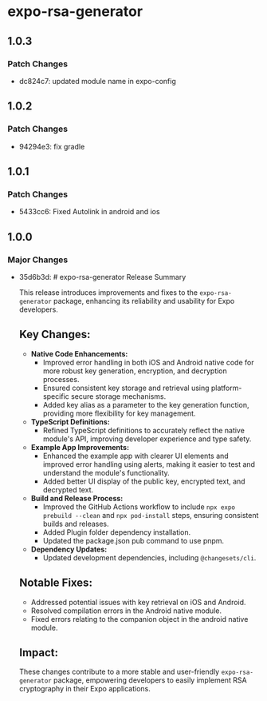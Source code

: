# expo-rsa-generator

## 1.0.3

### Patch Changes

- dc824c7: updated module name in expo-config

## 1.0.2

### Patch Changes

- 94294e3: fix gradle

## 1.0.1

### Patch Changes

- 5433cc6: Fixed Autolink in android and ios

## 1.0.0

### Major Changes

- 35d6b3d: # expo-rsa-generator Release Summary

  This release introduces improvements and fixes to the `expo-rsa-generator` package, enhancing its reliability and usability for Expo developers.

  ## Key Changes:

  - **Native Code Enhancements:**
    - Improved error handling in both iOS and Android native code for more robust key generation, encryption, and decryption processes.
    - Ensured consistent key storage and retrieval using platform-specific secure storage mechanisms.
    - Added key alias as a parameter to the key generation function, providing more flexibility for key management.
  - **TypeScript Definitions:**
    - Refined TypeScript definitions to accurately reflect the native module's API, improving developer experience and type safety.
  - **Example App Improvements:**
    - Enhanced the example app with clearer UI elements and improved error handling using alerts, making it easier to test and understand the module's functionality.
    - Added better UI display of the public key, encrypted text, and decrypted text.
  - **Build and Release Process:**
    - Improved the GitHub Actions workflow to include `npx expo prebuild --clean` and `npx pod-install` steps, ensuring consistent builds and releases.
    - Added Plugin folder dependency installation.
    - Updated the package.json pub command to use pnpm.
  - **Dependency Updates:**
    - Updated development dependencies, including `@changesets/cli`.

  ## Notable Fixes:

  - Addressed potential issues with key retrieval on iOS and Android.
  - Resolved compilation errors in the Android native module.
  - Fixed errors relating to the companion object in the android native module.

  ## Impact:

  These changes contribute to a more stable and user-friendly `expo-rsa-generator` package, empowering developers to easily implement RSA cryptography in their Expo applications.
